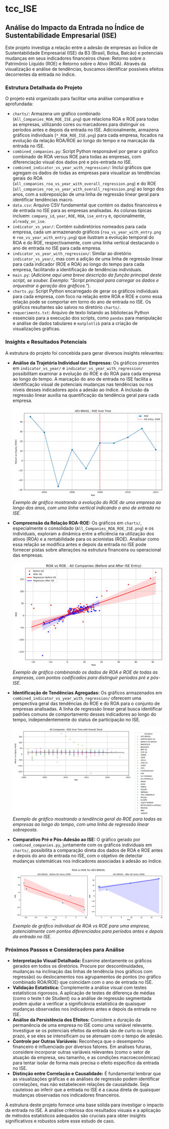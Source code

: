 # tcc_ISE

## Análise do Impacto da Entrada no Índice de Sustentabilidade Empresarial (ISE)

Este projeto investiga a relação entre a adesão de empresas ao Índice de Sustentabilidade Empresarial (ISE) da B3 (Brasil, Bolsa, Balcão) e potenciais mudanças em seus indicadores financeiros chave: Retorno sobre o Patrimônio Líquido (ROE) e Retorno sobre o Ativo (ROA). Através da visualização e análise de tendências, buscamos identificar possíveis efeitos decorrentes da entrada no índice.

### Estrutura Detalhada do Projeto

O projeto está organizado para facilitar uma análise comparativa e aprofundada:

* `charts/`: Armazena um gráfico combinado (`All_Companies_ROA_ROE_ISE.png`) que relaciona ROA e ROE para todas as empresas, utilizando cores ou marcadores para distinguir os períodos antes e depois da entrada no ISE. Adicionalmente, armazena gráficos individuais (`*_ROA_ROE_ISE.png`) para cada empresa, focados na evolução da relação ROA/ROE ao longo do tempo e na marcação da entrada no ISE.
* `combined_companies.py`: Script Python responsável por gerar o gráfico combinado de ROA versus ROE para todas as empresas, com diferenciação visual dos dados pré e pós-entrada no ISE.
* `combined_indicator_vs_year_with_regression/`: Inclui gráficos que agregam os dados de todas as empresas para visualizar as tendências gerais do ROA (`all_companies_roa_vs_year_with_overall_regression.png`) e do ROE (`all_companies_roe_vs_year_with_overall_regression.png`) ao longo dos anos, com a sobreposição de uma linha de regressão linear geral para identificar tendências macro.
* `data.csv`: Arquivo CSV fundamental que contém os dados financeiros e de entrada no ISE para as empresas analisadas. As colunas típicas incluem: `company_id`, `year`, `ROE`, `ROA`, `ise_entry` e, opcionalmente, `already_on_ise`.
* `indicator_vs_year/`: Contém subdiretórios nomeados para cada empresa, cada um armazenando gráficos (`roa_vs_year_with_entry.png` e `roe_vs_year_with_entry.png`) que ilustram a evolução temporal do ROA e do ROE, respectivamente, com uma linha vertical destacando o ano de entrada no ISE para cada empresa.
* `indicator_vs_year_with_regression/`: Similar ao diretório `indicator_vs_year/`, mas com a adição de uma linha de regressão linear para cada indicador (ROE e ROA) ao longo do tempo para cada empresa, facilitando a identificação de tendências individuais.
* `main.py`: (*Adicione aqui uma breve descrição da função principal deste script, se souber. Exemplo: "Script principal para carregar os dados e orquestrar a geração dos gráficos."*).
* `charts.py`: Script Python encarregado de gerar os gráficos individuais para cada empresa, com foco na relação entre ROA e ROE e como essa relação pode se comportar em torno do ano de entrada no ISE. Os gráficos resultantes são salvos no diretório `charts/`.
* `requeriments.txt`: Arquivo de texto listando as bibliotecas Python essenciais para a execução dos scripts, como `pandas` para manipulação e análise de dados tabulares e `matplotlib` para a criação de visualizações gráficas.

### Insights e Resultados Potenciais

A estrutura do projeto foi concebida para gerar diversos insights relevantes:

* **Análise da Trajetória Individual das Empresas:** Os gráficos presentes em `indicator_vs_year/` e `indicator_vs_year_with_regression/` possibilitam examinar a evolução do ROE e do ROA para cada empresa ao longo do tempo. A marcação do ano de entrada no ISE facilita a identificação visual de potenciais mudanças nas tendências ou nos níveis desses indicadores após a adesão ao índice. A inclusão da regressão linear auxilia na quantificação da tendência geral para cada empresa.

    ![Gráfico de ROE ao Longo do Tempo para uma Empresa](./indicator_vs_year/AES_BRASIL/roe_vs_year_with_entry.png)
    *Exemplo de gráfico mostrando a evolução do ROE de uma empresa ao longo dos anos, com uma linha vertical indicando o ano de entrada no ISE.*

* **Compreensão da Relação ROA-ROE:** Os gráficos em `charts/`, especialmente o consolidado (`All_Companies_ROA_ROE_ISE.png`) e os individuais, exploram a dinâmica entre a eficiência na utilização dos ativos (ROA) e a rentabilidade para os acionistas (ROE). Analisar como essa relação se modifica antes e depois da entrada no ISE pode fornecer pistas sobre alterações na estrutura financeira ou operacional das empresas.

    ![Gráfico de ROA vs ROE para Todas as Empresas](./charts/All_Companies_ROA_ROE_ISE.png)
    *Exemplo de gráfico combinando os dados de ROA e ROE de todas as empresas, com pontos codificados para distinguir períodos pré e pós-ISE.*

* **Identificação de Tendências Agregadas:** Os gráficos armazenados em `combined_indicator_vs_year_with_regression/` oferecem uma perspectiva geral das tendências do ROE e do ROA para o conjunto de empresas analisadas. A linha de regressão linear geral busca identificar padrões comuns de comportamento desses indicadores ao longo do tempo, independentemente do status de participação no ISE.

    ![Gráfico de Tendência Agregada de ROE](./combined_indicator_vs_year_with_regression/all_companies_roe_vs_year_with_overall_regression.png)
    *Exemplo de gráfico mostrando a tendência geral do ROE para todas as empresas ao longo do tempo, com uma linha de regressão linear sobreposta.*

* **Comparativo Pré e Pós-Adesão ao ISE:** O gráfico gerado por `combined_companies.py`, juntamente com os gráficos individuais em `charts/`, possibilita a comparação direta dos dados de ROA e ROE antes e depois do ano de entrada no ISE, com o objetivo de detectar mudanças sistemáticas nos indicadores associadas à adesão ao índice.

    ![Gráfico de ROA vs ROE com Comparativo Pré e Pós-ISE](./charts/AES_BRASIL_ROA_ROE_ISE.png)
    *Exemplo de gráfico individual de ROA vs ROE para uma empresa, potencialmente com pontos diferenciados para períodos antes e depois da entrada no ISE.*

### Próximos Passos e Considerações para Análise

* **Interpretação Visual Detalhada:** Examine atentamente os gráficos gerados em todos os diretórios. Procure por descontinuidades, mudanças na inclinação das linhas de tendência (nos gráficos com regressão) ou deslocamentos nos agrupamentos de pontos (no gráfico combinado ROA/ROE) que coincidam com o ano de entrada no ISE.
* **Validação Estatística:** Complemente a análise visual com testes estatísticos rigorosos. A aplicação de testes de diferença de médias (como o teste t de Student) ou a análise de regressão segmentada podem ajudar a verificar a significância estatística de quaisquer mudanças observadas nos indicadores antes e depois da entrada no ISE.
* **Análise da Persistência dos Efeitos:** Considere a duração da permanência de uma empresa no ISE como uma variável relevante. Investigue se os potenciais efeitos da entrada são de curto ou longo prazo, e se eles se intensificam ou se atenuam com o tempo de adesão.
* **Controle por Outras Variáveis:** Reconheça que o desempenho financeiro é influenciado por diversos fatores. Em análises futuras, considere incorporar outras variáveis relevantes (como o setor de atuação da empresa, seu tamanho, e as condições macroeconômicas) para tentar isolar de forma mais precisa o efeito específico da entrada no ISE.
* **Distinção entre Correlação e Causalidade:** É fundamental lembrar que as visualizações gráficas e as análises de regressão podem identificar correlações, mas não estabelecem relações de causalidade. Seja cauteloso ao inferir que a entrada no ISE é a causa direta de quaisquer mudanças observadas nos indicadores financeiros.

A estrutura deste projeto fornece uma base sólida para investigar o impacto da entrada no ISE. A análise criteriosa dos resultados visuais e a aplicação de métodos estatísticos adequados são cruciais para obter insights significativos e robustos sobre esse estudo de caso.